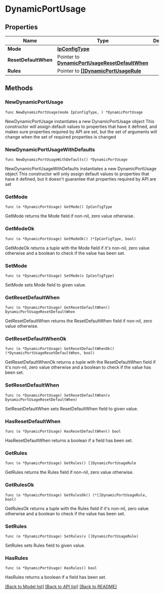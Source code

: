 # DynamicPortUsage

## Properties

Name | Type | Description | Notes
------------ | ------------- | ------------- | -------------
**Mode** | [**IpConfigType**](IpConfigType.md) |  | [default to IPCONFIGTYPE_DYNAMIC]
**ResetDefaultWhen** | Pointer to [**DynamicPortUsageResetDefaultWhen**](DynamicPortUsageResetDefaultWhen.md) |  | [optional] [default to DYNAMICPORTUSAGERESETDEFAULTWHEN_LINK_DOWN]
**Rules** | Pointer to [**[]DynamicPortUsageRule**](DynamicPortUsageRule.md) |  | [optional] 

## Methods

### NewDynamicPortUsage

`func NewDynamicPortUsage(mode IpConfigType, ) *DynamicPortUsage`

NewDynamicPortUsage instantiates a new DynamicPortUsage object
This constructor will assign default values to properties that have it defined,
and makes sure properties required by API are set, but the set of arguments
will change when the set of required properties is changed

### NewDynamicPortUsageWithDefaults

`func NewDynamicPortUsageWithDefaults() *DynamicPortUsage`

NewDynamicPortUsageWithDefaults instantiates a new DynamicPortUsage object
This constructor will only assign default values to properties that have it defined,
but it doesn't guarantee that properties required by API are set

### GetMode

`func (o *DynamicPortUsage) GetMode() IpConfigType`

GetMode returns the Mode field if non-nil, zero value otherwise.

### GetModeOk

`func (o *DynamicPortUsage) GetModeOk() (*IpConfigType, bool)`

GetModeOk returns a tuple with the Mode field if it's non-nil, zero value otherwise
and a boolean to check if the value has been set.

### SetMode

`func (o *DynamicPortUsage) SetMode(v IpConfigType)`

SetMode sets Mode field to given value.


### GetResetDefaultWhen

`func (o *DynamicPortUsage) GetResetDefaultWhen() DynamicPortUsageResetDefaultWhen`

GetResetDefaultWhen returns the ResetDefaultWhen field if non-nil, zero value otherwise.

### GetResetDefaultWhenOk

`func (o *DynamicPortUsage) GetResetDefaultWhenOk() (*DynamicPortUsageResetDefaultWhen, bool)`

GetResetDefaultWhenOk returns a tuple with the ResetDefaultWhen field if it's non-nil, zero value otherwise
and a boolean to check if the value has been set.

### SetResetDefaultWhen

`func (o *DynamicPortUsage) SetResetDefaultWhen(v DynamicPortUsageResetDefaultWhen)`

SetResetDefaultWhen sets ResetDefaultWhen field to given value.

### HasResetDefaultWhen

`func (o *DynamicPortUsage) HasResetDefaultWhen() bool`

HasResetDefaultWhen returns a boolean if a field has been set.

### GetRules

`func (o *DynamicPortUsage) GetRules() []DynamicPortUsageRule`

GetRules returns the Rules field if non-nil, zero value otherwise.

### GetRulesOk

`func (o *DynamicPortUsage) GetRulesOk() (*[]DynamicPortUsageRule, bool)`

GetRulesOk returns a tuple with the Rules field if it's non-nil, zero value otherwise
and a boolean to check if the value has been set.

### SetRules

`func (o *DynamicPortUsage) SetRules(v []DynamicPortUsageRule)`

SetRules sets Rules field to given value.

### HasRules

`func (o *DynamicPortUsage) HasRules() bool`

HasRules returns a boolean if a field has been set.


[[Back to Model list]](../README.md#documentation-for-models) [[Back to API list]](../README.md#documentation-for-api-endpoints) [[Back to README]](../README.md)


